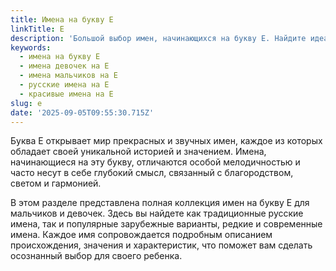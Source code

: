```yaml
---
title: Имена на букву Е
linkTitle: Е
description: 'Большой выбор имен, начинающихся на букву Е. Найдите идеальное имя для мальчика или девочки среди популярных и редких вариантов с буквой Е.'
keywords:
  - имена на букву Е
  - имена девочек на Е
  - имена мальчиков на Е
  - русские имена на Е
  - красивые имена на Е
slug: e
date: '2025-09-05T09:55:30.715Z'
---
```


Буква Е открывает мир прекрасных и звучных имен, каждое из которых обладает своей уникальной историей и значением. Имена, начинающиеся на эту букву, отличаются особой мелодичностью и часто несут в себе глубокий смысл, связанный с благородством, светом и гармонией.

В этом разделе представлена полная коллекция имен на букву Е для мальчиков и девочек. Здесь вы найдете как традиционные русские имена, так и популярные зарубежные варианты, редкие и современные имена. Каждое имя сопровождается подробным описанием происхождения, значения и характеристик, что поможет вам сделать осознанный выбор для своего ребенка.
